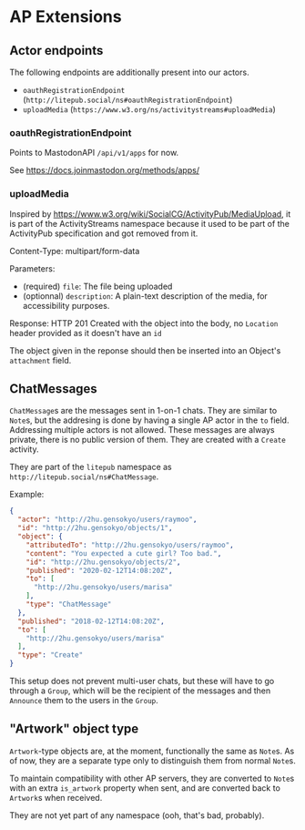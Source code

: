 # AP Extensions
## Actor endpoints

The following endpoints are additionally present into our actors.

- `oauthRegistrationEndpoint` (`http://litepub.social/ns#oauthRegistrationEndpoint`)
- `uploadMedia` (`https://www.w3.org/ns/activitystreams#uploadMedia`)

### oauthRegistrationEndpoint

Points to MastodonAPI `/api/v1/apps` for now.

See <https://docs.joinmastodon.org/methods/apps/>

### uploadMedia

Inspired by <https://www.w3.org/wiki/SocialCG/ActivityPub/MediaUpload>, it is part of the ActivityStreams namespace because it used to be part of the ActivityPub specification and got removed from it.

Content-Type: multipart/form-data

Parameters:
- (required) `file`: The file being uploaded
- (optionnal) `description`: A plain-text description of the media, for accessibility purposes.

Response: HTTP 201 Created with the object into the body, no `Location` header provided as it doesn't have an `id`

The object given in the reponse should then be inserted into an Object's `attachment` field.

## ChatMessages

`ChatMessage`s are the messages sent in 1-on-1 chats. They are similar to
`Note`s, but the addresing is done by having a single AP actor in the `to`
field. Addressing multiple actors is not allowed. These messages are always
private, there is no public version of them. They are created with a `Create`
activity.

They are part of the `litepub` namespace as `http://litepub.social/ns#ChatMessage`.

Example:

```json
{
  "actor": "http://2hu.gensokyo/users/raymoo",
  "id": "http://2hu.gensokyo/objects/1",
  "object": {
    "attributedTo": "http://2hu.gensokyo/users/raymoo",
    "content": "You expected a cute girl? Too bad.",
    "id": "http://2hu.gensokyo/objects/2",
    "published": "2020-02-12T14:08:20Z",
    "to": [
      "http://2hu.gensokyo/users/marisa"
    ],
    "type": "ChatMessage"
  },
  "published": "2018-02-12T14:08:20Z",
  "to": [
    "http://2hu.gensokyo/users/marisa"
  ],
  "type": "Create"
}
```

This setup does not prevent multi-user chats, but these will have to go through
a `Group`, which will be the recipient of the messages and then `Announce` them
to the users in the `Group`.

## "Artwork" object type

`Artwork`-type objects are, at the moment, functionally the same as `Note`s. As
of now, they are a separate type only to distinguish them from normal `Note`s.

To maintain compatibility with other AP servers, they are converted to `Note`s
with an extra `is_artwork` property when sent, and are converted back to `Artwork`s
when received.

They are not yet part of any namespace (ooh, that's bad, probably).